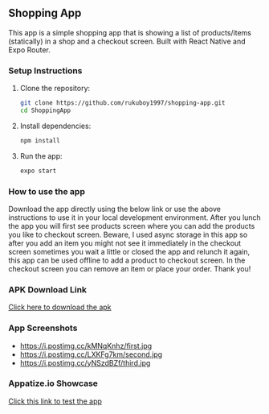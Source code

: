 ## Shopping App

This app is a simple shopping app that is showing a list of products/items (statically) in a shop and a checkout screen. Built with React Native and Expo Router.

### Setup Instructions

1. Clone the repository:
    ```bash
    git clone https://github.com/rukuboy1997/shopping-app.git
    cd ShoppingApp
    ```

2. Install dependencies:
    ```bash
    npm install
    ```

3. Run the app:
    ```bash
    expo start
    ```

### How to use the app

Download the app directly using the below link or use the above instructions to use it in your local development environment. After you lunch the app you will first see products screen where you can add the products you like to checkout screen. Beware, I used async storage in this app so after you add an item you might not see it immediately in the checkout screen sometimes you wait a little or closed the app and relunch it again, this app can be used offline to add a product to checkout screen.
In the checkout screen you can remove an item or place your order. Thank you!


### APK Download Link

[Click here to download the apk](https://expo.dev/artifacts/eas/vakmxEJtBnr9tCbwGqibnW.apk)

### App Screenshots

* https://i.postimg.cc/kMNqKnhz/first.jpg
* https://i.postimg.cc/LXKFg7km/second.jpg
* https://i.postimg.cc/yNSzdBZf/third.jpg

### Appatize.io Showcase

[Click this link to test the app](https://appetize.io/app/uqligrfy4ofjjss4fkt644wtou?device=pixel7&osVersion=13.0)
